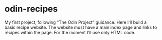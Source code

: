 # odin-recipes
My first project, following “The Odin Project” guidance. Here I'll build a basic recipe website.
The website must have a main index page and links to recipes within the page.
For the moment I'll use only HTML code.
